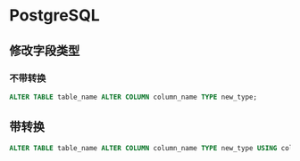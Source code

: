 # PostgreSQL

## 修改字段类型

### 不带转换

```sql
ALTER TABLE table_name ALTER COLUMN column_name TYPE new_type;
```

## 带转换

```sql
ALTER TABLE table_name ALTER COLUMN column_name TYPE new_type USING column_name::new_type;
```
